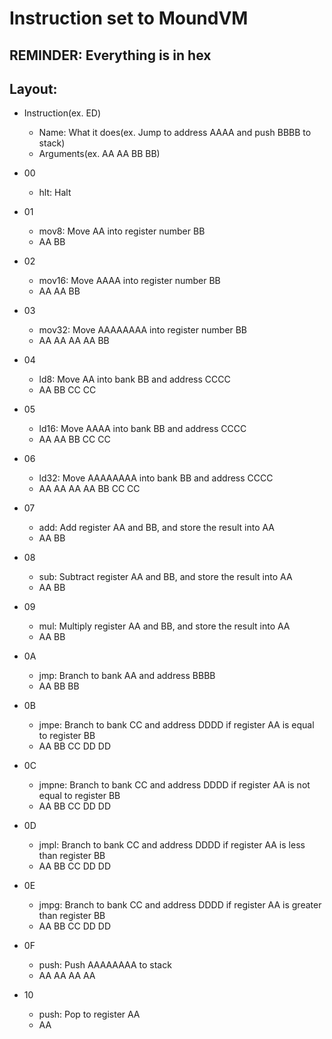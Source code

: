 # Instruction set to MoundVM

## REMINDER: Everything is in hex

## Layout:
* Instruction(ex. ED)
    * Name: What it does(ex. Jump to address AAAA and push BBBB to stack)
    * Arguments(ex. AA AA BB BB)

* 00
    * hlt: Halt
* 01
    * mov8: Move AA into register number BB
    * AA BB
* 02
    * mov16: Move AAAA into register number BB
    * AA AA BB
* 03
    * mov32: Move AAAAAAAA into register number BB
    * AA AA AA AA BB
* 04
    * ld8: Move AA into bank BB and address CCCC
    * AA BB CC CC
* 05
    * ld16: Move AAAA into bank BB and address CCCC
    * AA AA BB CC CC
* 06
    * ld32: Move AAAAAAAA into bank BB and address CCCC
    * AA AA AA AA BB CC CC
* 07
    * add: Add register AA and BB, and store the result into AA
    * AA BB
* 08
    * sub: Subtract register AA and BB, and store the result into AA
    * AA BB
* 09
    * mul: Multiply register AA and BB, and store the result into AA
    * AA BB
* 0A
    * jmp: Branch to bank AA and address BBBB
    * AA BB BB
* 0B
    * jmpe: Branch to bank CC and address DDDD if register AA is equal to register BB
    * AA BB CC DD DD
* 0C
    * jmpne: Branch to bank CC and address DDDD if register AA is not equal to register BB
    * AA BB CC DD DD
* 0D
    * jmpl: Branch to bank CC and address DDDD if register AA is less than register BB
    * AA BB CC DD DD
* 0E
    * jmpg: Branch to bank CC and address DDDD if register AA is greater than register BB
    * AA BB CC DD DD
* 0F
    * push: Push AAAAAAAA to stack
    * AA AA AA AA
* 10
    * push: Pop to register AA
    * AA